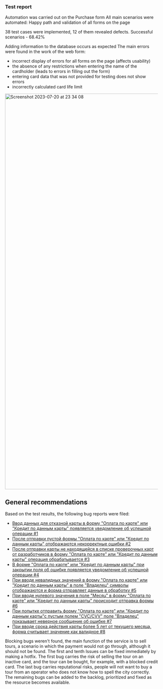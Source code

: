### Test report

Automation was carried out on the Purchase form
All main scenarios were automated: Happy path and validation of all forms on the page

38 test cases were implemented, 12 of them revealed defects.
Successful scenarios - 68.42%

Adding information to the database occurs as expected
The main errors were found in the work of the web form:
- incorrect display of errors for all forms on the page (affects usability)
- the absence of any restrictions when entering the name of the cardholder (leads to errors in filling out the form)
- entering card data that was not provided for testing does not show errors
- incorrectly calculated card life limit


<img width="1303" alt="Screenshot 2023-07-20 at 23 34 08" src="https://github.com/ArthurPetrosov/JavaKursovaya/assets/125126241/bbdeffa4-f461-4daf-b7f8-cb564a0f0f03">


## General recommendations

Based on the test results, the following bug reports were filed:

- [Ввод данных для отказной карты в форму "Оплата по карте" или "Кредит по данным карты" появляется уведомление об успешной операции #1](https://github.com/SeniorTe/Diploma/issues/1)
- [После отправки пустой формы "Оплата по карте" или "Кредит по данным карты" отображаются некорректные ошибки #2](https://github.com/ArthurPetrosov/JavaKursovaya/issues/2)
- [После отправки карты не находящейся в списке проверочных карт от разработчиков в форму "Оплата по карте" или "Кредит по данным карты" операция обрабатывается #3](https://github.com/ArthurPetrosov/JavaKursovaya/issues/3)
- [В форме "Оплата по карте" или "Кредит по данным карты" при закрытии поля об ошибке появляется уведомление об успешной операции #4](https://github.com/ArthurPetrosov/JavaKursovaya/issues/4)
- [При вводе невалидных значений в форму "Оплата по карте" или "Кредит по данным карты" в поле "Владелец" символы отображаются и форма отправляет данные в обработку #5](https://github.com/ArthurPetrosov/JavaKursovaya/issues/5)
- [При вводе нулевого значения в поле "Месяц" в форму "Оплата по карте" или "Кредит по данным карты" происходит отправка формы #6](https://github.com/ArthurPetrosov/JavaKursovaya/issues/6)
- [При попытке отправить форму "Оплата по карте" или "Кредит по данным карты"с пустым полем "CVC/CVV" поле "Владелец" показывает неверное сообщение об ошибке #7](https://github.com/ArthurPetrosov/JavaKursovaya/issues/7)
- [При вводе срока действия карты более 5 лет от текущего месяца, форма считывает значение как валидное #8](https://github.com/ArthurPetrosov/JavaKursovaya/issues/8)
  

Blocking bugs weren't found, the main function of the service is to sell tours, a scenario in which the payment would not go through, although it should not be found.
The first and tenth Issues can be fixed immediately by making a hotfix. The first bug carries the risk of selling the tour on an inactive card, and the tour can be bought, for example, with a blocked credit card. The last bug carries reputational risks, people will not want to buy a tour from an operator who does not know how to spell the city correctly.
The remaining bugs can be added to the backlog, prioritized and fixed as the resource becomes available.
